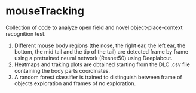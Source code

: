 # mouseTracking
Collection of code to analyze open field and novel object-place-context recognition test.

1. Different mouse body regions (the nose, the right ear, the left ear, the bottom, the mid tail and the tip of the tail) are detected frame by frame using
a pretrained neural network (Resnet50) using Deeplabcut. 
2. Heatmaps and traking plots are obtained starting from the DLC .csv file containing the body parts coordinates. 
3. A random forest classifier is trained to distinguish between frame of objects exploration and frames of no exploration.
